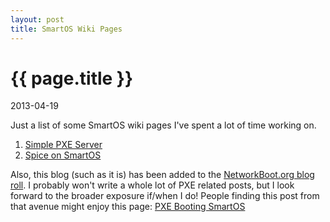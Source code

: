 ```yaml
---
layout: post
title: SmartOS Wiki Pages
---
```


# {{ page.title }}
<p class="meta">2013-04-19</p>

Just a list of some SmartOS wiki pages I've spent a lot of time working on.
 1. [Simple PXE Server](http://wiki.smartos.org/display/DOC/Simple+PXE+Server)
 1. [Spice on SmartOS](http://wiki.smartos.org/display/DOC/Spice+on+SmartOS)

Also, this blog (such as it is) has been added to the [NetworkBoot.org blog roll](http://networkboot.org/planet/).
I probably won't write a whole lot of PXE related posts, but I look forward to the broader exposure if/when I do!
People finding this post from that avenue might enjoy this page: [PXE Booting SmartOS](http://wiki.smartos.org/display/DOC/PXE+Booting+SmartOS)
